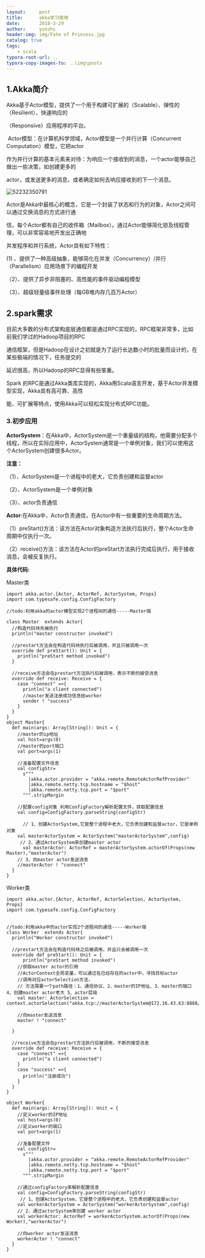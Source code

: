 ```yaml
---
layout:     post
title:      akka学习使用
date:       2018-3-29
author:     yunzhs
header-img: img/Fate of Princess.jpg
catalog: true
tags:
    - scala
typora-root-url: ..
typora-copy-images-to: ..\img\posts
---
```


## 1.Akka简介

​	Akka基于Actor模型，提供了一个用于构建可扩展的（Scalable）、弹性的（Resilient）、快速响应的

（Responsive）应用程序的平台。

​	Actor模型：在计算机科学领域，Actor模型是一个并行计算（Concurrent Computation）模型，它把actor

作为并行计算的基本元素来对待：为响应一个接收到的消息，一个actor能够自己做出一些决策，如创建更多的

actor，或发送更多的消息，或者确定如何去响应接收到的下一个消息。

![52232350791](/img/posts/1522323507916.png)

Actor是Akka中最核心的概念，它是一个封装了状态和行为的对象，Actor之间可以通过交换消息的方式进行通

信，每个Actor都有自己的收件箱（Mailbox）。通过Actor能够简化锁及线程管理，可以非常容易地开发出正确地

并发程序和并行系统，Actor具有如下特性：

  (1)   、提供了一种高级抽象，能够简化在并发（Concurrency）/并行（Parallelism）应用场景下的编程开发

（2）、提供了异步非阻塞的、高性能的事件驱动编程模型

（3）、超级轻量级事件处理（每GB堆内存几百万Actor）

## 2.spark需求

目前大多数的分布式架构底层通信都是通过RPC实现的，RPC框架非常多，比如前我们学过的Hadoop项目的RPC

通信框架，但是Hadoop在设计之初就是为了运行长达数小时的批量而设计的，在某些极端的情况下，任务提交的

延迟很高，所以Hadoop的RPC显得有些笨重。

Spark 的RPC是通过Akka类库实现的，Akka用Scala语言开发，基于Actor并发模型实现，Akka具有高可靠、高性

能、可扩展等特点，使用Akka可以轻松实现分布式RPC功能。

### 3.初步应用

**ActorSystem**：在Akka中，ActorSystem是一个重量级的结构，他需要分配多个线程，所以在实际应用中，ActorSystem通常是一个单例对象，我们可以使用这个ActorSystem创建很多Actor。

**注意：**

（1）、ActorSystem是一个进程中的老大，它负责创建和监督actor

（2）、ActorSystem是一个单例对象

（3）、actor负责通信

**Actor**:在Akka中，Actor负责通信，在Actor中有一些重要的生命周期方法。

（1）preStart()方法：该方法在Actor对象构造方法执行后执行，整个Actor生命周期中仅执行一次。

（2）receive()方法：该方法在Actor的preStart方法执行完成后执行，用于接收消息，会被反复执行。

**具体代码:**

Master类

```
import akka.actor.{Actor, ActorRef, ActorSystem, Props}
import com.typesafe.config.ConfigFactory

//todo:利用akka的actor模型实现2个进程间的通信-----Master端

class Master  extends Actor{
  //构造代码块先被执行
  println("master constructor invoked")

  //prestart方法会在构造代码块执行后被调用，并且只被调用一次
  override def preStart(): Unit = {
    println("preStart method invoked")
  }

  //receive方法会在prestart方法执行后被调用，表示不断的接受消息
  override def receive: Receive = {
    case "connect" =>{
      println("a client connected")
      //master发送注册成功信息给worker
      sender ! "success"
    }
  }
}
object Master{
  def main(args: Array[String]): Unit = {
    //master的ip地址
    val host=args(0)
    //master的port端口
    val port=args(1)

    //准备配置文件信息
    val configStr=
      s"""
        |akka.actor.provider = "akka.remote.RemoteActorRefProvider"
        |akka.remote.netty.tcp.hostname = "$host"
        |akka.remote.netty.tcp.port = "$port"
      """.stripMargin

    //配置config对象 利用ConfigFactory解析配置文件，获取配置信息
    val config=ConfigFactory.parseString(configStr)

      // 1、创建ActorSystem,它是整个进程中老大，它负责创建和监督actor，它是单例对象
    val masterActorSystem = ActorSystem("masterActorSystem",config)
     // 2、通过ActorSystem来创建master actor
      val masterActor: ActorRef = masterActorSystem.actorOf(Props(new Master),"masterActor")
    // 3、向master actor发送消息
    //masterActor ! "connect"
  }
}
```

Worker类

```
import akka.actor.{Actor, ActorRef, ActorSelection, ActorSystem, Props}
import com.typesafe.config.ConfigFactory


//todo:利用akka中的actor实现2个进程间的通信-----Worker端
class Worker  extends Actor{
  println("Worker constructor invoked")

  //prestart方法会在构造代码块之后被调用，并且只会被调用一次
  override def preStart(): Unit = {
      println("preStart method invoked")
    //获取master actor的引用
    //ActorContext全局变量，可以通过在已经存在的actor中，寻找目标actor
    //调用对应actorSelection方法，
    // 方法需要一个path路径：1、通信协议、2、master的IP地址、3、master的端口 4、创建master actor老大 5、actor层级
    val master: ActorSelection = context.actorSelection("akka.tcp://masterActorSystem@172.16.43.63:8888/user/masterActor")

    //向master发送消息
    master ! "connect"

  }

  //receive方法会在prestart方法执行后被调用，不断的接受消息
  override def receive: Receive = {
    case "connect" =>{
      println("a client connected")
    }
    case "success" =>{
      println("注册成功")
    }
  }
}

object Worker{
  def main(args: Array[String]): Unit = {
    //定义worker的IP地址
    val host=args(0)
    //定义worker的端口
    val port=args(1)

    //准备配置文件
    val configStr=
      s"""
        |akka.actor.provider = "akka.remote.RemoteActorRefProvider"
        |akka.remote.netty.tcp.hostname = "$host"
        |akka.remote.netty.tcp.port = "$port"
      """.stripMargin

    //通过configFactory来解析配置信息
    val config=ConfigFactory.parseString(configStr)
     // 1、创建ActorSystem，它是整个进程中的老大，它负责创建和监督actor
    val workerActorSystem = ActorSystem("workerActorSystem",config)
    // 2、通过actorSystem来创建 worker actor
    val workerActor: ActorRef = workerActorSystem.actorOf(Props(new Worker),"workerActor")

    //向worker actor发送消息
    workerActor ! "connect"
  }
}
```

